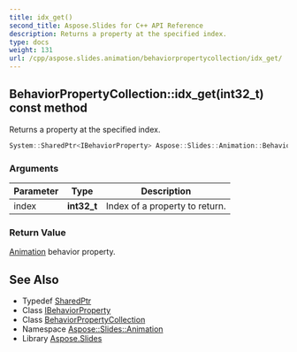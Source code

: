 ```yaml
---
title: idx_get()
second_title: Aspose.Slides for C++ API Reference
description: Returns a property at the specified index.
type: docs
weight: 131
url: /cpp/aspose.slides.animation/behaviorpropertycollection/idx_get/
---
```

## BehaviorPropertyCollection::idx_get(int32_t) const method


Returns a property at the specified index.

```cpp
System::SharedPtr<IBehaviorProperty> Aspose::Slides::Animation::BehaviorPropertyCollection::idx_get(int32_t index) const override
```


### Arguments

| Parameter | Type | Description |
| --- | --- | --- |
| index | **int32_t** | Index of a property to return. |

### Return Value

[Animation](../../) behavior property.

## See Also

* Typedef [SharedPtr](../../system/sharedptr/)
* Class [IBehaviorProperty](../ibehaviorproperty/)
* Class [BehaviorPropertyCollection](./)
* Namespace [Aspose::Slides::Animation](../)
* Library [Aspose.Slides](../../)